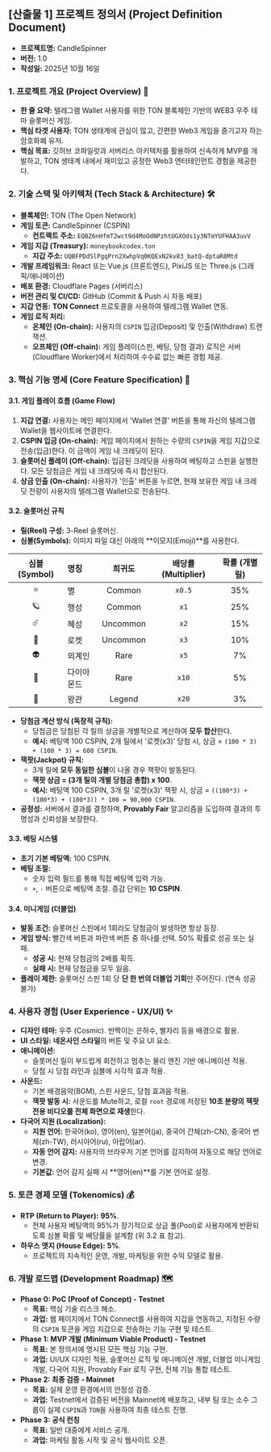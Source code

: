 ## **[산출물 1] 프로젝트 정의서 (Project Definition Document)**

* **프로젝트명:** CandleSpinner
* **버전:** 1.0
* **작성일:** 2025년 10월 16일

### **1. 프로젝트 개요 (Project Overview)** 🚀

* **한 줄 요약:** 텔레그램 Wallet 사용자를 위한 TON 블록체인 기반의 WEB3 우주 테마 슬롯머신 게임.
* **핵심 타겟 사용자:** TON 생태계에 관심이 많고, 간편한 Web3 게임을 즐기고자 하는 암호화폐 유저.
* **핵심 목표:** 깃허브 코파일럿과 서버리스 아키텍처를 활용하여 신속하게 MVP를 개발하고, TON 생태계 내에서 재미있고 공정한 Web3 엔터테인먼트 경험을 제공한다.

### **2. 기술 스택 및 아키텍처 (Tech Stack & Architecture)** 🛠️

* **블록체인:** TON (The Open Network)
* **게임 토큰:** CandleSpinner (CSPIN)
    * **컨트랙트 주소:** `EQBZ6nHfmT2wct9d4MoOdNPzhtUGXOds1y3NTmYUFHAA3uvV`
* **게임 지갑 (Treasury):** `moneybookcodex.ton`
    * **지갑 주소:** `UQBFPDdSlPgqPrn2XwhpVq0KQExN2kv83_batQ-dptaR8Mtd`
* **개발 프레임워크:** React 또는 Vue.js (프론트엔드), PixiJS 또는 Three.js (그래픽/애니메이션)
* **배포 환경:** Cloudflare Pages (서버리스)
* **버전 관리 및 CI/CD:** GitHub (Commit & Push 시 자동 배포)
* **지갑 연동:** **TON Connect** 프로토콜을 사용하여 텔레그램 Wallet 연동.
* **게임 로직 처리:**
    * **온체인 (On-chain):** 사용자의 `CSPIN` 입금(Deposit) 및 인출(Withdraw) 트랜잭션.
    * **오프체인 (Off-chain):** 게임 플레이(스핀, 베팅, 당첨 결과) 로직은 서버(Cloudflare Worker)에서 처리하여 수수료 없는 빠른 경험 제공.

### **3. 핵심 기능 명세 (Core Feature Specification)** 🎰

#### **3.1. 게임 플레이 흐름 (Game Flow)**

1.  **지갑 연결:** 사용자는 메인 페이지에서 'Wallet 연결' 버튼을 통해 자신의 텔레그램 Wallet을 웹사이트에 연결한다.
2.  **CSPIN 입금 (On-chain):** 게임 페이지에서 원하는 수량의 `CSPIN`을 게임 지갑으로 전송(입금)한다. 이 금액이 게임 내 크레딧이 된다.
3.  **슬롯머신 플레이 (Off-chain):** 입금된 크레딧을 사용하여 베팅하고 스핀을 실행한다. 모든 당첨금은 게임 내 크레딧에 즉시 합산된다.
4.  **상금 인출 (On-chain):** 사용자가 '인출' 버튼을 누르면, 현재 보유한 게임 내 크레딧 전량이 사용자의 텔레그램 Wallet으로 전송된다.

#### **3.2. 슬롯머신 규칙**

* **릴(Reel) 구성:** 3-Reel 슬롯머신.
* **심볼(Symbols):** 이미지 파일 대신 아래의 **이모지(Emoji)**를 사용한다.

| 심볼 (Symbol) | 명칭      | 희귀도 | 배당률 (Multiplier) | 확률 (개별 릴) |
| :-----------: | :-------- | :----: | :-----------------: | :------------: |
|       ⭐       | 별        |  Common  |        `x0.5`         |      35%       |
|       🪐       | 행성      |  Common  |         `x1`          |      25%       |
|       ☄️       | 혜성      | Uncommon |         `x2`          |      15%       |
|       🚀       | 로켓      | Uncommon |         `x3`          |      10%       |
|       👽       | 외계인    |   Rare   |         `x5`          |       7%       |
|       💎       | 다이아몬드|   Rare   |         `x10`         |       5%       |
|       👑       | 왕관      |  Legend  |         `x20`         |       3%       |

* **당첨금 계산 방식 (독창적 규칙):**
    * 당첨금은 당첨된 각 릴의 상금을 개별적으로 계산하여 **모두 합산**한다.
    * **예시:** 베팅액 100 CSPIN, 2개 릴에서 '로켓(x3)' 당첨 시, 상금 = `(100 * 3) + (100 * 3) = 600 CSPIN`.
* **잭팟(Jackpot) 규칙:**
    * 3개 릴에 **모두 동일한 심볼**이 나올 경우 잭팟이 발동된다.
    * **잭팟 상금 = (3개 릴의 개별 당첨금 총합) x 100**.
    * **예시:** 베팅액 100 CSPIN, 3개 릴 '로켓(x3)' 잭팟 시, 상금 = `((100*3) + (100*3) + (100*3)) * 100 = 90,000 CSPIN`.
* **공정성:** 서버에서 결과를 결정하며, **Provably Fair** 알고리즘을 도입하여 결과의 투명성과 신뢰성을 보장한다.

#### **3.3. 베팅 시스템**

* **초기 기본 베팅액:** 100 CSPIN.
* **베팅 조절:**
    * 숫자 입력 필드를 통해 직접 베팅액 입력 가능.
    * `+`, `-` 버튼으로 베팅액 조절. 증감 단위는 **10 CSPIN**.

#### **3.4. 미니게임 (더블업)**

* **발동 조건:** 슬롯머신 스핀에서 1회라도 당첨금이 발생하면 항상 등장.
* **게임 방식:** 빨간색 버튼과 파란색 버튼 중 하나를 선택. 50% 확률로 성공 또는 실패.
    * **성공 시:** 현재 당첨금의 2배를 획득.
    * **실패 시:** 현재 당첨금을 모두 잃음.
* **플레이 제한:** 슬롯머신 스핀 1회 당 **단 한 번의 더블업 기회**만 주어진다. (연속 성공 불가)

### **4. 사용자 경험 (User Experience - UX/UI)** ✨

* **디자인 테마:** 우주 (Cosmic). 반짝이는 은하수, 별자리 등을 배경으로 활용.
* **UI 스타일:** **네온사인 스타일**의 버튼 및 주요 UI 요소.
* **애니메이션:**
    * 슬롯머신 릴이 부드럽게 회전하고 멈추는 물리 엔진 기반 애니메이션 적용.
    * 당첨 시 당첨 라인과 심볼에 시각적 효과 적용.
* **사운드:**
    * 기본 배경음악(BGM), 스핀 사운드, 당첨 효과음 적용.
    * **잭팟 발동 시:** 사운드를 Mute하고, 로컬 `root` 경로에 저장된 **10초 분량의 잭팟 전용 비디오를 전체 화면으로 재생**한다.
* **다국어 지원 (Localization):**
    * **지원 언어:** 한국어(ko), 영어(en), 일본어(ja), 중국어 간체(zh-CN), 중국어 번체(zh-TW), 러시아어(ru), 아랍어(ar).
    * **자동 언어 감지:** 사용자의 브라우저 기본 언어를 감지하여 자동으로 해당 언어로 변경.
    * **기본값:** 언어 감지 실패 시 **영어(en)**를 기본 언어로 설정.

### **5. 토큰 경제 모델 (Tokenomics)** 💰

* **RTP (Return to Player):** **95%**.
    * 전체 사용자 베팅액의 95%가 장기적으로 상금 풀(Pool)로 사용자에게 반환되도록 심볼 확률 및 배당률을 설계함 (위 3.2 표 참고).
* **하우스 엣지 (House Edge):** **5%**.
    * 프로젝트의 지속적인 운영, 개발, 마케팅을 위한 수익 모델로 활용.

### **6. 개발 로드맵 (Development Roadmap)** 🗺️

* **Phase 0: PoC (Proof of Concept) - Testnet**
    * **목표:** 핵심 기술 리스크 해소.
    * **과업:** 웹 페이지에서 TON Connect를 사용하여 지갑을 연동하고, 지정된 수량의 `CSPIN` 토큰을 게임 지갑으로 전송하는 기능 구현 및 테스트.
* **Phase 1: MVP 개발 (Minimum Viable Product) - Testnet**
    * **목표:** 본 정의서에 명시된 모든 핵심 기능 구현.
    * **과업:** UI/UX 디자인 적용, 슬롯머신 로직 및 애니메이션 개발, 더블업 미니게임 개발, 다국어 지원, Provably Fair 로직 구현, 전체 기능 통합 테스트.
* **Phase 2: 최종 검증 - Mainnet**
    * **목표:** 실제 운영 환경에서의 안정성 검증.
    * **과업:** Testnet에서 검증된 버전을 Mainnet에 배포하고, 내부 팀 또는 소수 그룹이 실제 `CSPIN`과 `TON`을 사용하여 최종 테스트 진행.
* **Phase 3: 공식 런칭**
    * **목표:** 일반 대중에게 서비스 공개.
    * **과업:** 마케팅 활동 시작 및 공식 웹사이트 오픈.